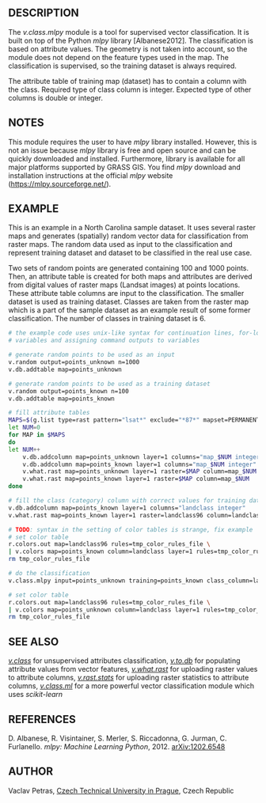 ## DESCRIPTION

The *v.class.mlpy* module is a tool for supervised vector
classification. It is built on top of the Python *mlpy* library
\[Albanese2012\]. The classification is based on attribute values. The
geometry is not taken into account, so the module does not depend on the
feature types used in the map. The classification is supervised, so the
training dataset is always required.

The attribute table of training map (dataset) has to contain a column
with the class. Required type of class column is integer. Expected type
of other columns is double or integer.

## NOTES

This module requires the user to have *mlpy* library installed. However,
this is not an issue because *mlpy* library is free and open source and
can be quickly downloaded and installed. Furthermore, library is
available for all major platforms supported by GRASS GIS. You find
*mlpy* download and installation instructions at the official *mlpy*
website (<https://mlpy.sourceforge.net/>).

## EXAMPLE

This is an example in a North Carolina sample dataset. It uses several
raster maps and generates (spatially) random vector data for
classification from raster maps. The random data used as input to the
classification and represent training dataset and dataset to be
classified in the real use case.

Two sets of random points are generated containing 100 and 1000 points.
Then, an attribute table is created for both maps and attributes are
derived from digital values of raster maps (Landsat images) at points
locations. These attribute table columns are input to the
classification. The smaller dataset is used as training dataset. Classes
are taken from the raster map which is a part of the sample dataset as
an example result of some former classification. The number of classes
in training dataset is 6.

```sh
# the example code uses unix-like syntax for continuation lines, for-loops,
# variables and assigning command outputs to variables

# generate random points to be used as an input
v.random output=points_unknown n=1000
v.db.addtable map=points_unknown

# generate random points to be used as a training dataset
v.random output=points_known n=100
v.db.addtable map=points_known

# fill attribute tables
MAPS=$(g.list type=rast pattern="lsat*" exclude="*87*" mapset=PERMANENT sep=" ")
let NUM=0
for MAP in $MAPS
do
let NUM++
    v.db.addcolumn map=points_unknown layer=1 columns="map_$NUM integer"
    v.db.addcolumn map=points_known layer=1 columns="map_$NUM integer"
    v.what.rast map=points_unknown layer=1 raster=$MAP column=map_$NUM
    v.what.rast map=points_known layer=1 raster=$MAP column=map_$NUM
done

# fill the class (category) column with correct values for training dataset
v.db.addcolumn map=points_known layer=1 columns="landclass integer"
v.what.rast map=points_known layer=1 raster=landclass96 column=landclass

# TODO: syntax in the setting of color tables is strange, fix example
# set color table
r.colors.out map=landclass96 rules=tmp_color_rules_file \
| v.colors map=points_known column=landclass layer=1 rules=tmp_color_rules_file
rm tmp_color_rules_file

# do the classification
v.class.mlpy input=points_unknown training=points_known class_column=landclass

# set color table
r.colors.out map=landclass96 rules=tmp_color_rules_file \
| v.colors map=points_unknown column=landclass layer=1 rules=tmp_color_rules_file
rm tmp_color_rules_file
```

## SEE ALSO

*[v.class](https://grass.osgeo.org/grass-stable/manuals/v.class.html)*
for unsupervised attributes classification,
*[v.to.db](https://grass.osgeo.org/grass-stable/manuals/v.to.db.html)*
for populating attribute values from vector features,
*[v.what.rast](https://grass.osgeo.org/grass-stable/manuals/v.what.rast.html)*
for uploading raster values to attribute columns,
*[v.rast.stats](https://grass.osgeo.org/grass-stable/manuals/v.rast.stats.html)*
for uploading raster statistics to attribute columns,
*[v.class.ml](v.class.ml.md)* for a more powerful vector classification
module which uses *scikit-learn*

## REFERENCES

D. Albanese, R. Visintainer, S. Merler, S. Riccadonna, G. Jurman, C.
Furlanello. *mlpy: Machine Learning Python*, 2012.
[arXiv:1202.6548](http://arxiv.org/abs/1202.6548)

## AUTHOR

Vaclav Petras, [Czech Technical University in
Prague](https://www.cvut.cz), Czech Republic

